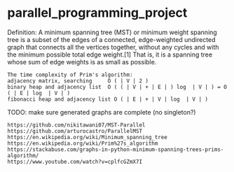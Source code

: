 # parallel_programming_project

Definition: A minimum spanning tree (MST) or minimum weight spanning tree is a subset of the edges of a connected, edge-weighted undirected graph that connects all the vertices together, without any cycles and with the minimum possible total edge weight.[1] That is, it is a spanning tree whose sum of edge weights is as small as possible.

```
The time complexity of Prim's algorithm:
adjacency matrix, searching 	O ( | V | 2 )
binary heap and adjacency list 	O ( ( | V | + | E | ) log ⁡ | V | ) = O ( | E | log ⁡ | V | )
fibonacci heap and adjacency list O ( | E | + | V | log ⁡ | V | )
```

TODO: make sure generated graphs are complete (no singleton?)

```
https://github.com/nikitawani07/MST-Parallel
https://github.com/arturocastro/ParallelMST
https://en.wikipedia.org/wiki/Minimum_spanning_tree
https://en.wikipedia.org/wiki/Prim%27s_algorithm
https://stackabuse.com/graphs-in-python-minimum-spanning-trees-prims-algorithm/
https://www.youtube.com/watch?v=cplfcGZmX7I
```